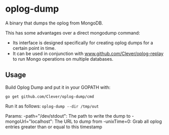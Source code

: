 oplog-dump
==========
A binary that dumps the oplog from MongoDB.

This has some advantages over a direct mongodump command:
- Its interface is designed specifically for creating oplog dumps for a certain point in time.
- It can be used in conjunction with www.github.com/Clever/oplog-replay to run Mongo operations on multiple databases.


Usage
-----
Build Oplog Dump and put it in your GOPATH with:

`go get github.com/Clever/oplog-dump/cmd`

Run it as follows:
`oplog-dump --dir /tmp/out`

Params:
  -path="/dev/stdout": The path to write the dump to
  -mongoUrl="localhost": The URL to dump from
  -unixTime=0: Grab all oplog entries greater than or equal to this timestamp

